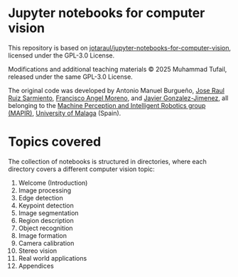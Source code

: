# Jupyter notebooks for computer vision

This repository is based on [jotaraul/jupyter-notebooks-for-computer-vision](https://github.com/jotaraul/jupyter-notebooks-for-computer-vision), licensed under the GPL-3.0 License.  

Modifications and additional teaching materials © 2025 Muhammad Tufail, released under the same GPL-3.0 License.

The original code was developed by Antonio Manuel Burgueño, [Jose Raul Ruiz Sarmiento](http://mapir.isa.uma.es/jotaraul), [Francisco Angel Moreno](http://mapir.isa.uma.es/mapirwebsite/index.php/people/199-francisco-moreno-due%C3%B1as), and [Javier Gonzalez-Jimenez](http://mapir.isa.uma.es/mapirwebsite/index.php/people/95-javier-gonzalez-jimenez), all belonging to the [Machine Perception and Intelligent Robotics group (MAPIR)](http://mapir.isa.uma.es/mapirwebsite/), [University of Malaga](https://www.uma.es/) (Spain).

# Topics covered

The collection of notebooks is structured in directories, where each directory covers a different computer vision topic:

1. Welcome (Introduction)
2. Image processing
3. Edge detection
4. Keypoint detection
5. Image segmentation
6. Region description
7. Object recognition
8. Image formation
9. Camera calibration
10. Stereo vision
11. Real world applications
12. Appendices
